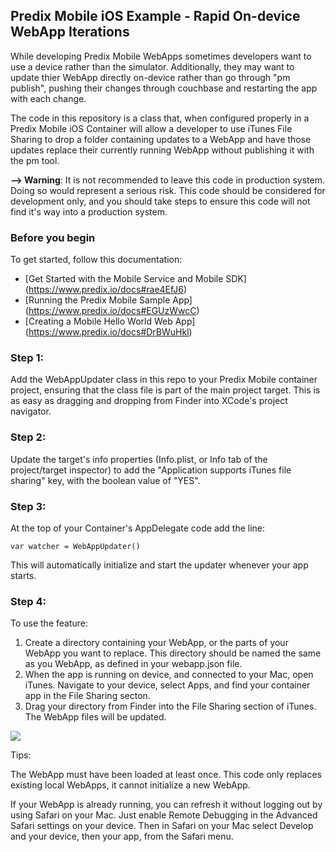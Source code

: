 ## Predix Mobile iOS Example - Rapid On-device WebApp Iterations

While developing Predix Mobile WebApps sometimes developers want to use a device rather than the simulator. Additionally, they may want to update thier WebApp directly on-device rather than go through "pm publish", pushing their changes through couchbase and restarting the app with each change.

The code in this repository is a class that, when configured properly in a Predix Mobile iOS Container will allow a developer to use iTunes File Sharing to drop a folder containing updates to a WebApp and have those updates replace their currently running WebApp without publishing it with the pm tool.

**--> Warning**: It is not recommended to leave this code in production system. Doing so would represent a serious risk. This code should be considered for development only, and you should take steps to ensure this code will not find it's way into a production system.
### Before you begin
To get started, follow this documentation:
* [Get Started with the Mobile Service and Mobile SDK] (https://www.predix.io/docs#rae4EfJ6) 
* [Running the Predix Mobile Sample App] (https://www.predix.io/docs#EGUzWwcC)
* [Creating a Mobile Hello World Web App] (https://www.predix.io/docs#DrBWuHkl) 


### Step 1:

Add the WebAppUpdater class in this repo to your Predix Mobile container project, ensuring that the class file is part of the main project target. This is as easy as dragging and dropping from Finder into XCode's project navigator.

### Step 2:

Update the target's info properties (Info.plist, or Info tab of the project/target inspector) to add the "Application supports iTunes file sharing" key, with the boolean value of "YES".

### Step 3:

At the top of your Container's AppDelegate code add the line:

    var watcher = WebAppUpdater()

This will automatically initialize and start the updater whenever your app starts.

### Step 4:

To use the feature: 
1. Create a directory containing your WebApp, or the parts of your WebApp you want to replace. This directory should be named the same as you WebApp, as defined in your webapp.json file. 
2. When the app is running on device, and connected to your Mac, open iTunes. Navigate to your device, select Apps, and find your container app in the File Sharing secton.
3. Drag your directory from Finder into the File Sharing section of iTunes. The WebApp files will be updated.

![](./README/Images/WebAppUpdater.gif)

Tips:

The WebApp must have been loaded at least once. This code only replaces existing local WebApps, it cannot initialize a new WebApp.

If your WebApp is already running, you can refresh it without logging out by using Safari on your Mac. Just enable Remote Debugging in the Advanced Safari settings on your device. Then in Safari on your Mac select Develop and your device, then your app, from the Safari menu.



